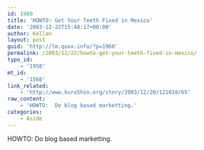 ```yaml
---
id: 1960
title: 'HOWTO: Get Your Teeth Fixed in Mexico'
date: '2003-12-22T15:48:17+00:00'
author: Kellan
layout: post
guid: 'http://lm.quxx.info/?p=1960'
permalink: /2003/12/22/howto-get-your-teeth-fixed-in-mexico/
typo_id:
    - '1958'
mt_id:
    - '1568'
link_related:
    - 'http://www.kuro5hin.org/story/2003/12/20/121018/65'
raw_content:
    - 'HOWTO:  Do blog based marketting.'
categories:
    - Aside
---
```


HOWTO: Do blog based marketting.